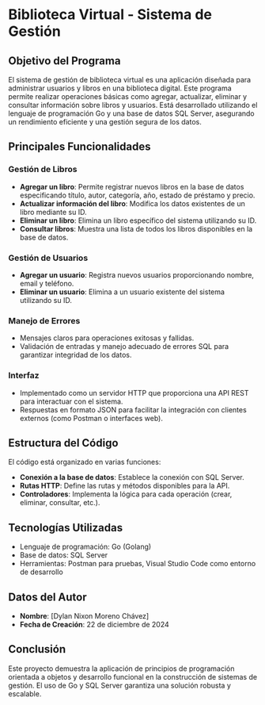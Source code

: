# Biblioteca Virtual - Sistema de Gestión

## Objetivo del Programa
El sistema de gestión de biblioteca virtual es una aplicación diseñada para administrar usuarios y libros en una biblioteca digital. Este programa permite realizar operaciones básicas como agregar, actualizar, eliminar y consultar información sobre libros y usuarios. Está desarrollado utilizando el lenguaje de programación Go y una base de datos SQL Server, asegurando un rendimiento eficiente y una gestión segura de los datos.

## Principales Funcionalidades

### Gestión de Libros
- **Agregar un libro**: Permite registrar nuevos libros en la base de datos especificando título, autor, categoría, año, estado de préstamo y precio.
- **Actualizar información del libro**: Modifica los datos existentes de un libro mediante su ID.
- **Eliminar un libro**: Elimina un libro específico del sistema utilizando su ID.
- **Consultar libros**: Muestra una lista de todos los libros disponibles en la base de datos.

### Gestión de Usuarios
- **Agregar un usuario**: Registra nuevos usuarios proporcionando nombre, email y teléfono.
- **Eliminar un usuario**: Elimina a un usuario existente del sistema utilizando su ID.

### Manejo de Errores
- Mensajes claros para operaciones exitosas y fallidas.
- Validación de entradas y manejo adecuado de errores SQL para garantizar integridad de los datos.

### Interfaz
- Implementado como un servidor HTTP que proporciona una API REST para interactuar con el sistema.
- Respuestas en formato JSON para facilitar la integración con clientes externos (como Postman o interfaces web).

## Estructura del Código
El código está organizado en varias funciones:
- **Conexión a la base de datos**: Establece la conexión con SQL Server.
- **Rutas HTTP**: Define las rutas y métodos disponibles para la API.
- **Controladores**: Implementa la lógica para cada operación (crear, eliminar, consultar, etc.).

## Tecnologías Utilizadas
- Lenguaje de programación: Go (Golang)
- Base de datos: SQL Server
- Herramientas: Postman para pruebas, Visual Studio Code como entorno de desarrollo

## Datos del Autor
- **Nombre**: [Dylan Nixon Moreno Chávez]
- **Fecha de Creación**: 22 de diciembre de 2024

## Conclusión
Este proyecto demuestra la aplicación de principios de programación orientada a objetos y desarrollo funcional en la construcción de sistemas de gestión. El uso de Go y SQL Server garantiza una solución robusta y escalable.
